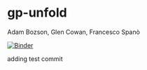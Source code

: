 # gp-unfold
Adam Bozson, Glen Cowan, Francesco Spanò

[![Binder](https://mybinder.org/badge.svg)](https://mybinder.org/v2/gh/adambozson/gp-unfold/master)

adding test commit
